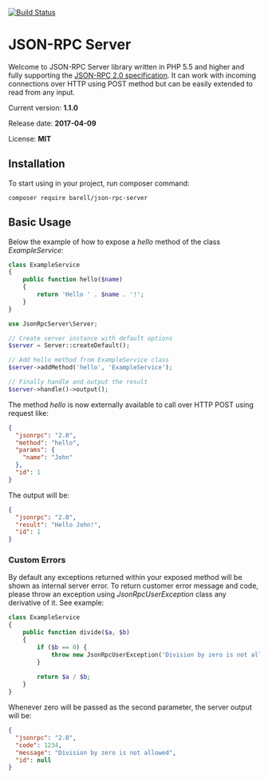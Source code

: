 [![Build Status](https://travis-ci.org/barell/json-rpc-server.svg?branch=master)](https://travis-ci.org/barell/json-rpc-server)

# JSON-RPC Server

Welcome to JSON-RPC Server library written in PHP 5.5 and higher and fully supporting the
[JSON-RPC 2.0 specification](http://www.jsonrpc.org/specification). It can work with incoming connections over HTTP using POST method but 
can be easily extended to read from any input.

Current version: **1.1.0** 

Release date: **2017-04-09**

License: **MIT**

## Installation

To start using in your project, run composer command:
```
composer require barell/json-rpc-server
```

## Basic Usage

Below the example of how to expose a *hello* method of the class *ExampleService*:

```php
class ExampleService
{
    public function hello($name)
    {
        return 'Hello ' . $name . '!';
    }
}

use JsonRpcServer\Server;

// Create server instance with default options
$server = Server::createDefault();

// Add hello method from ExampleService class
$server->addMethod('hello', 'ExampleService');

// Finally handle and output the result
$server->handle()->output();
```
The method *hello* is now externally available to call over HTTP POST using request like:
```json
{
  "jsonrpc": "2.0",
  "method": "hello",
  "params": {
    "name": "John"
  },
  "id": 1
}
```
The output will be:
```json
{
  "jsonrpc": "2.0",
  "result": "Hello John!",
  "id": 1
}
```

### Custom Errors

By default any exceptions returned within your exposed method will be shown as internal server error.
To return customer error message and code, please throw an exception using *JsonRpcUserException* class any derivative of it. 
See example:

```php
class ExampleService
{
    public function divide($a, $b)
    {
        if ($b == 0) {
            throw new JsonRpcUserException('Division by zero is not allowed', 1234);
        }
        
        return $a / $b;
    }
}
```
Whenever zero will be passed as the second parameter, the server output will be:
```json
{
  "jsonrpc": "2.0",
  "code": 1234,
  "message": "Division by zero is not allowed",
  "id": null
}
```
